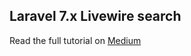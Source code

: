 ## Laravel 7.x Livewire search
Read the full tutorial on [Medium](https://medium.com/@larapeak/laravel-7-x-livewire-search-58362a062ec6)

